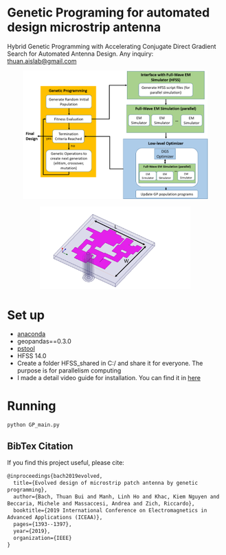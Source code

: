 # Genetic Programing for automated design microstrip antenna
Hybrid Genetic Programming with Accelerating Conjugate Direct Gradient Search for Automated Antenna Design. Any inquiry: thuan.aislab@gmail.com

<p align="center">
  <img src="https://github.com/thuanaislab/Genetic-Programing-for-automated-design-microstrip-antenna/blob/main/images/GP_lowlevel.png" width="430" title="hover text">
<p>

<p align="center">
  <img src="https://github.com/thuanaislab/Genetic-Programing-for-automated-design-microstrip-antenna/blob/main/images/smallsize_antenna.PNG" width="350" title="hover text">
<p>



# Set up
- [anaconda](https://www.anaconda.com/products/individual) 
- geopandas==0.3.0
- [pstool](https://docs.microsoft.com/en-us/sysinternals/downloads/pstools)
- HFSS 14.0
- Create a folder HFSS_shared in C:/ and share it for everyone. The purpose is for parallelism computing
- I made a detail video guide for installation. You can find it in [here](https://youtu.be/mi2dpRd85NU)
# Running
```
python GP_main.py
```
## BibTex Citation 
If you find this project useful, please cite:
```
@inproceedings{bach2019evolved,
  title={Evolved design of microstrip patch antenna by genetic programming},
  author={Bach, Thuan Bui and Manh, Linh Ho and Khac, Kiem Nguyen and Beccaria, Michele and Massaccesi, Andrea and Zich, Riccardo},
  booktitle={2019 International Conference on Electromagnetics in Advanced Applications (ICEAA)},
  pages={1393--1397},
  year={2019},
  organization={IEEE}
}
```
